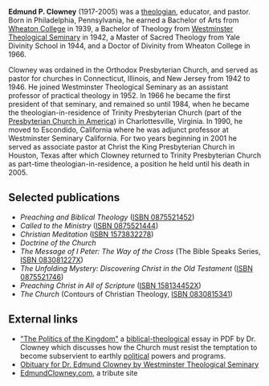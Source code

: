 **Edmund P. Clowney** (1917-2005) was a
[theologian](Theologian "Theologian"), educator, and pastor. Born
in Philadelphia, Pennsylvania, he earned a Bachelor of Arts from
[Wheaton College](Wheaton_College "Wheaton College") in 1939, a
Bachelor of Theology from
[Westminster Theological Seminary](Westminster_Theological_Seminary "Westminster Theological Seminary")
in 1942, a Master of Sacred Theology from Yale Divinity School in
1944, and a Doctor of Divinity from Wheaton College in 1966.

Clowney was ordained in the Orthodox Presbyterian Church, and
served as pastor for churches in Connecticut, Illinois, and New
Jersey from 1942 to 1946. He joined Westminster Theological
Seminary as an assistant professor of practical theology in 1952.
In 1966 he became the first president of that seminary, and
remained so until 1984, when he became the theologian-in-residence
of Trinity Presbyterian Church (part of the
[Presbyterian Church in America](Presbyterian_Church_in_America "Presbyterian Church in America"))
in Charlottesville, Virginia. In 1990, he moved to Escondido,
California where he was adjunct professor at Westminster Seminary
California. For two years beginning in 2001 he served as associate
pastor at Christ the King Presbyterian Church in Houston, Texas
after which Clowney returned to Trinity Presbyterian Church as
part-time theologian-in-residence, a position he held until his
death in 2005.

## Selected publications

-   *Preaching and Biblical Theology*
    ([ISBN 0875521452](http://www.theopedia.com/Special:BookSources/0875521452))
-   *Called to the Ministry*
    ([ISBN 0875521444](http://www.theopedia.com/Special:BookSources/0875521444))
-   *Christian Meditation*
    ([ISBN 1573832278](http://www.theopedia.com/Special:BookSources/1573832278))
-   *Doctrine of the Church*
-   *The Message of I Peter: The Way of the Cross* (The Bible
    Speaks Series,
    [ISBN 083081227X](http://www.theopedia.com/Special:BookSources/083081227X))
-   *The Unfolding Mystery: Discovering Christ in the Old Testament*
    ([ISBN 0875521746](http://www.theopedia.com/Special:BookSources/0875521746))
-   *Preaching Christ in All of Scripture*
    ([ISBN 158134452X](http://www.theopedia.com/Special:BookSources/158134452X))
-   *The Church* (Contours of Christian Theology,
    [ISBN 0830815341](http://www.theopedia.com/Special:BookSources/0830815341))

## External links

-   ["The Politics of the Kingdom"](http://www.marshillaudio.org/resources/pdf/Clowney_Politics.pdf)
    a [biblical-theological](Biblical_Theology "Biblical Theology")
    essay in PDF by Dr. Clowney which discusses how the Church must
    resist the temptation to become subservient to earthly
    [political](Politics "Politics") powers and programs.
-   [Obituary for Dr. Edmund Clowney by Westminster Theological Seminary](http://www.wts.edu/news/clowney-obit.html)
-   [EdmundClowney.com](http://edmundclowney.com), a tribute site



